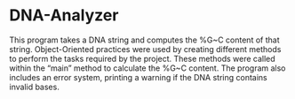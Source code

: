 # DNA-Analyzer

This program takes a DNA string and computes the %G~C content of that string. Object-Oriented practices were used by creating different methods to perform the tasks required by the project. These methods were called within the “main” method to calculate the %G~C content. The program also includes an error system, printing a warning if the DNA string contains invalid bases.

